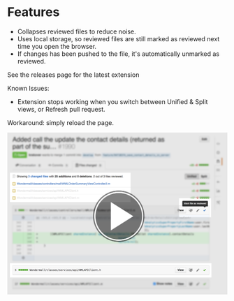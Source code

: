 # Features

* Collapses reviewed files to reduce noise.
* Uses local storage, so reviewed files are still marked as reviewed next time you open the browser.
* If changes has been pushed to the file, it's automatically unmarked as reviewed.

See the releases page for the latest extension

Known Issues:

* Extension stops working when you switch between Unified & Split views, or Refresh pull request.

Workaround: simply reload the page.

[![](https://raw.githubusercontent.com/zats/GitHubPR.safariextension/master/readme/screenshot.png)](https://www.youtube.com/watch?v=gXihy4QXhQg)